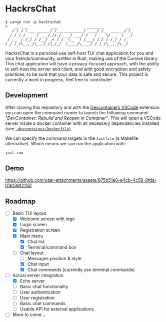 # HackrsChat
```
$ cargo run -p hackrschat
>   __  __           __             ________          __ 
   / / / /___ ______/ /____________/ ____/ /_  ____ _/ /_
  / /_/ / __ `/ ___/ //_/ ___/ ___/ /   / __ \/ __ `/ __/
 / __  / /_/ / /__/ ,< / /  (__  ) /___/ / / / /_/ / /_  
/_/ /_/\__,_/\___/_/|_/_/  /____/\____/_/ /_/\__,_/\__/  
```

HackrsChat is a personal-use self-host TUI chat application for you and your friends/community, written in Rust, making use of the Cursive library.
This chat application will have a privacy-focused approach, with the ability to self-host the server and client, and with good encryption and safety practices, to be sure that your data is safe and secure.
This project is currently a work in progress, feel free to contribute!


## Development

After cloning this repository and with the [Devcontainers VSCode](https://marketplace.visualstudio.com/items?itemName=ms-vscode-remote.remote-containers) extension you can open the command runner to launch the following command: _"DevContainer: Rebuild and Reopen in Container"_. This will open a VSCode server inside a docker container with all necessary dependencies installed (see [`.devcontainer/Dockerfile`](.devcontainer/Dockerfile)).

We can specify the command targets in the `Justfile` (a Makefile alternative). Which means we can run the application with:

``` bash
just run
```


## Demo

https://github.com/user-attachments/assets/875b51e0-e4cb-4c58-8fda-016139f2115f

## Roadmap

- [ ] Basic TUI layout
  - [x] Welcome screen with logo
  - [x] Login screen
  - [x] Registration screen
  - [x] Main menu
    - [x] Chat list
    - [x] Terminal/command box
  - [ ] Chat layout
    - [ ] Messages position & style
    - [x] Chat input
    - [x] Chat commands (currently use terminal commands)
- [ ] Actual server integration
  - [x] Echo server
  - [ ] Basic chat functionality
  - [ ] User authentication
  - [ ] User registration
  - [ ] Basic chat commands
  - [ ] Usable API for external applications
- [ ] More to come...
